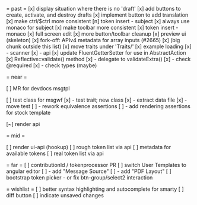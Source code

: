 = past =
[x] display situation where there is no 'draft'
[x] add buttons to create, activate, and destroy drafts
[x] implement button to add translation
[x] make ctrl/$ctrl more consistent
[n] token insert - subject
[x] always use monaco for subject
[x] make toolbar more consistent
[x] token insert - monaco
[x] full screen edit
[x] more button/toolbar cleanup
[x] preview ui (skeleton)
[x] fork-off: APIv4 metadata for array inputs (#2665)
[x] (big chunk outside this list)
[x] move traits under 'Traits/'
[x] example loading
[x] - scanner
[x] - api
[x] update FluentGetterSetter for use in AbstractAction
[x] Reflective::validate() method
[x] - delegate to validateExtra()
[x] - check @required
[x] - check types (maybe)

= near =

[ ] MR for devdocs msgtpl

[ ] test class for msgwf
[x] - test trait; new class
[x] - extract data file
[x] - move test
[ ] - rework equivalence assertions
[ ] - add rendering assertions for stock template

[~] render api

= mid =

[ ] render ui-api (hookup)
[ ] rough token list via api
[ ] metadata for available tokens
[ ] real token list via api

= far =
[ ] contributionId / tokenprocessor PR
[ ] switch User Templates to angular editor
[ ] - add "Message Source"
[ ] - add "PDF Layout"
[ ] bootstrap token picker - or fix btn-group/select2 interaction


= wishlist =
[ ] better syntax highlighting and autocomplete for smarty
[ ] diff button
[ ] indicate unsaved changes
